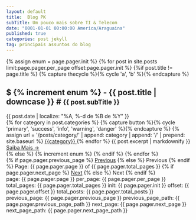 ```yaml
---
layout: default
title:  Blog PK
subTitle: Um pouco mais sobre TI & Telecom
date: "0001-01-01 00:00:00 America/Araguaina"
published: true
categories: post jekyll
tag: principais assuntos do blog
---
```


<section id="posts">
  {% assign enum = page.pager.init %}
  {% for post in site.posts limit:page.pager.per_page offset:page.pager.init %}
    {%if post.title != page.title %}
      {% capture thecycle %}{% cycle 'a', 'b' %}{% endcapture %}
        <div class="content-section-{{thecycle}}">
          <div class="container">
            <div class="row">
              <div class="col-md12">
                <div class="clearfix"></div>
                <h2> $ {% increment enum %} - {{ post.title | downcase  }} # <small> {{ post.subTitle }} </small></h2>
                {{ post.date | localize: "%A, %-d de %B de %Y" }}
                <br />
                {% for category in post.categories %}
                  {% capture button %}{% cycle 'primary', 'success', 'info', 'warning', 'danger' %}{% endcapture %}
                  {% assign url = '/posts/category/' | append: category | append: '/' | prepend: site.baseurl %}
                    <a class="btn btn-{{button}} btn-xs" href="{{url}}">
                    {{category}}
                    </a>
                {% endfor %}
                {{ post.excerpt | markdownify }}
                <a class="btn btn-default btn-lg pull-right" href="{{ post.url | prepend: site.baseurl }}">Saiba Mais <span aria-hidden="true">&rarr;</span></a>
              </div>
            </div>
          </div>
        </div>
    {% else %}
      {% increment enum %}
    {% endif %}
  {% endfor %}
  <!-- Pagination links -->
  <div class="pagination">
    {% if page.pager.previous_page %}
      <a href="{{ page.pager.previous_page_path }}" class="previous">Previous</a>
    {% else %}
      <span class="previous">Previous</span>
    {% endif %}
    <span class="page_number ">Page: {{ page.pager.page }} of {{ page.pager.total_pages }}</span>
    {% if page.pager.next_page %}
      <a href="{{ page.pager.next_page_path }}" class="next">Next</a>
    {% else %}
      <span class="next ">Next</span>
    {% endif %}
  </div>

  <div>
          page: {{ page.pager.page }}
          per_page: {{ page.pager.per_page }}
          total_pages: {{ page.pager.total_pages }}
          init: {{ page.pager.init }}
          offset: {{ page.pager.offset }}
          total_posts: {{ page.pager.total_posts }}
          previous_page: {{ page.pager.previous_page }}
          previous_page_path: {{ page.pager.previous_page_path }}
          next_page: {{ page.pager.next_page }}
          next_page_path: {{ page.pager.next_page_path }}
  </div>
</section>